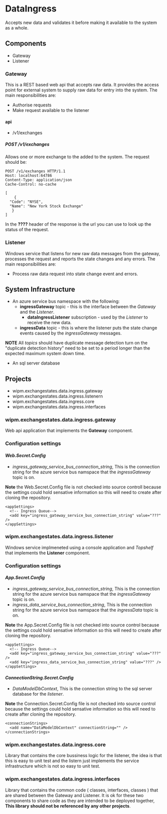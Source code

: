 # DataIngress

Accepts new data and validates it before making it available to the system as a whole.

## Components

* Gateway  
* Listener 

### Gateway

This is a REST based web api that accepts raw data. It provides the access point for external system to supply raw data for entry into the system. The main responsibilities are:

* Authorise requests
* Make request available to the listener 

#### api

* /v1/exchanges


##### POST /v1/exchanges

Allows one or more exchange to the added to the system. The request should be:

```
POST /v1/exchanges HTTP/1.1
Host: localhost:64786
Content-Type: application/json
Cache-Control: no-cache

[
	{
  "Code": "NYSE",
  "Name": "New York Stock Exchange"
   }
]
```

In the **????** header of the response is the url you can use to look up the status of the request.


### Listener

Windows service that listens for new raw data messages from the gateway, processes the request and reports the state changes and any errors. The main responsibilities are:

* Process raw data request into state change event and errors.


## System Infrastructure

* An azure service bus namespace with the following:
  * **ingressGateway** topic - this is the interface between the _Gateway_ and the _Listener_.
	 *	**dataIngressListener** subscription - used by the _Listener_ to receive the new data.
  * **ingressData** topic - this is where the listener puts the state change events caused by the _ingressGateway_ messages.

**NOTE** All _topics_ should have duplicate message detection turn on the "duplicate detection history" need to be set to a period longer than the expected maximum system down time. 

* An sql server database


## Projects

* wipm.exchangestates.data.ingress.gateway 
* wipm.exchangestates.data.ingress.listenern 
* wipm.exchangestates.data.ingress.core
* wipm.exchangestates.data.ingress.interfaces 


### wipm.exchangestates.data.ingress.gateway 

Web api application that implements the **Gateway** component. 

### Configuration settings

#### _Web.Secret.Config_

* _ingress_gateway_service_bus_connection_string_, This is the connection string for the azure service bus namspace that the _ingressGateway_ topic is on.

**Note** the Web.Secret.Config file is not checked into source controll because the settings could hold sensative information so this will need to create after cloning the repository.

```
<appSettings>
  <!-- Ingress Queue-->
  <add key="ingress_gateway_service_bus_connection_string" value="???" />
</appSettings>
```

### wipm.exchangestates.data.ingress.listener

Windows service implmeneted using a console application and _Topshelf_ that implements the **Listener** component. 
 

### Configuration settings

#### _App.Secret.Config_

* _ingress_gateway_service_bus_connection_string_, This is the connection string for the azure service bus namspace that the _ingressGateway_ topic is on.
* _ingress_data_service_bus_connection_string_, This is the connection string for the azure service bus namspace that the _ingressData_ topic is on.

**Note** the App.Secret.Config file is not checked into source control because the settings could hold sensative information so this will need to create after cloning the repository.

```
<appSettings>
  <!-- Ingress Queue-->
  <add key="ingress_gateway_service_bus_connection_string" value="???" />
  <add key="ingress_data_service_bus_connection_string" value="???" />
</appSettings>
```

#### _ConnectionString.Secret.Config_

* _DataModelDbContext_, This is the connection string to the sql server database for the _listener_.

**Note** the Connection.Secret.Config file is not checked into source control because the settings could hold sensative information so this will need to create after cloning the repository.

```
<connectionStrings>
  <add name="DataModelDbContext" connectionString="" />
</connectionStrings>
```

### wipm.exchangestates.data.ingress.core

Library that contains the core bussiness logic for the listener, the idea is that this is easy to unit test and the listern just implements the service infrastructure which is not so easy to unit test.

### wipm.exchangestates.data.ingress.interfaces 

Library that contains the common code ( classes, interfaces, classes ) that are shared between the Gateway and Listener.  It is ok for these two components to share code as they are intended to be deployed together, **This library should not be referenced by any other projects**.

